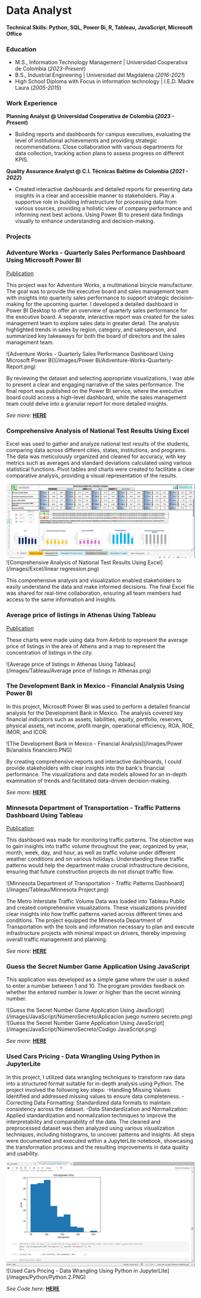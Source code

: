 # Data Analyst

#### Technical Skills: Python, SQL, Power Bi, R, Tableau, JavaScript, Microsoft Office

### Education
- M.S., Information Technology Management	| Universidad Cooperativa de Colombia (_2023-Present_)	 			        		
- B.S., Industrial Engineering | Universidad del Magdalena (_2016-2021_)
- High School Diploma with Focus in information technology | I.E.D. Madre Laura (_2005-2015_)

### Work Experience
**Planning Analyst @ Universidad Cooperativa de Colombia (_2023 - Present_)**
- Building reports and dashboards for campus executives, evaluating the level of institutional achievements and providing strategic recommendations. Close collaboration with various departments for data collection, tracking action plans to assess progress on different KPIS.

**Quality Assurance Analyst @ C.I. Técnicas Baltime de Colombia (_2021 - 2022_)**
- Created interactive dashboards and detailed reports for presenting data insights in a clear and accessible manner to stakeholders. Play a supportive role in building infrastructure for processing data from various sources, providing a holistic view of company performance and informing next best actions. Using Power BI to present data findings visually to enhance understanding and decision-making.

### Projects 

### Adventure Works - Quarterly Sales Performance Dashboard Using Microsoft Power BI

[Publication](https://app.powerbi.com/groups/me/reports/670cdae3-5544-4b39-85f2-ee44ae2eb6ac/ReportSection6eb9e839d2d78881aa25?language=en-US&experience=power-bi)

This project was for Adventure Works, a multinational bicycle manufacturer. The goal was to provide the executive board and sales management team with insights into quarterly sales performance to support strategic decision-making for the upcoming quarter.
I developed a detailed dashboard in Power BI Desktop to offer an overview of quarterly sales performance for the executive board. A separate, interactive report was created for the sales management team to explore sales data in greater detail. The analysis highlighted trends in sales by region, category, and salesperson, and summarized key takeaways for both the board of directors and the sales management team.

![Adventure Works - Quarterly Sales Performance Dashboard Using Microsoft Power BI](/images/Power Bi/Adventure-Works-Quarterly-Report.png)

By reviewing the dataset and selecting appropriate visualizations, I was able to present a clear and engaging narrative of the sales performance. The final report was published on the Power BI service, where the executive board could access a high-level dashboard, while the sales management team could delve into a granular report for more detailed insights. 

*See more:* **[HERE](https://github.com/TatianaPadillab/Data-Analyst-Portfolio/blob/main/images/Power%20Bi/Adventure-Works-Quarterly-Report.pdf)**<br />

### Comprehensive Analysis of National Test Results Using Excel

Excel was used to gather and analyze national test results of the students, comparing data across different cities, states, institutions, and programs. The data was meticulously organized and cleaned for accuracy, with key metrics such as averages and standard deviations calculated using various statistical functions. Pivot tables and charts were created to facilitate a clear comparative analysis, providing a visual representation of the results.

![Comprehensive Analysis of National Test Results Using Excel](/images/Excel/Excel.png)
![Comprehensive Analysis of National Test Results Using Excel](/images/Excel/linear regression.png)

This comprehensive analysis and visualization enabled stakeholders to easily understand the data and make informed decisions. The final Excel file was shared for real-time collaboration, ensuring all team members had access to the same information and insights.

### Average price of listings in Athenas Using Tableau

[Publication](https://public.tableau.com/app/profile/tatiana.padilla/viz/MyfirstchartinTableu/Dashboard1)

These charts were made using data from Airbnb to represent the average price of listings in the area of Athens and a map to represent the concentration of listings in the city.

![Average price of listings in Athenas Using Tableau](/images/Tableau/Average price of listings in Athenas.png)


### The Development Bank in Mexico - Financial Analysis Using Power BI

In this project, Microsoft Power BI was used to perform a detailed financial analysis for the Development Bank in Mexico. The analysis covered key financial indicators such as assets, liabilities, equity, portfolio, reserves, physical assets, net income, profit margin, operational efficiency, ROA, ROE, IMOR, and ICOR.

![The Development Bank in Mexico - Financial Analysis](/images/Power Bi/analisis financiero.PNG)

By creating comprehensive reports and interactive dashboards, I could provide stakeholders with clear insights into the bank's financial performance. The visualizations and data models allowed for an in-depth examination of trends and facilitated data-driven decision-making.

*See more:* **[HERE](https://github.com/TatianaPadillab/Data-Analyst-Portfolio/blob/main/images/Power%20Bi/Tatiana%20Padilla%20-%20Finantial%20analytics%20in%20Power%20Bi.pdf)**<br />

###  Minnesota Department of Transportation - Traffic Patterns Dashboard Using Tableau
[Publication](https://public.tableau.com/app/profile/tatiana.padilla/viz/MinnesotaDepartmentofTransportation_17169460487550/Dashboard1)

This dashboard was made for monitoring traffic patterns. The objective was to gain insights into traffic volume throughout the year, organized by year, month, week, day, and hour, as well as traffic volume under different weather conditions and on various holidays. Understanding these traffic patterns would help the department make crucial infrastructure decisions, ensuring that future construction projects do not disrupt traffic flow.

![Minnesota Department of Transportation - Traffic Patterns Dashboard](/images/Tableau/Minnesota Project.png)

The Metro Interstate Traffic Volume Data was loaded into Tableau Public and created comprehensive visualizations. These visualizations provided clear insights into how traffic patterns varied across different times and conditions. The project equipped the Minnesota Department of Transportation with the tools and information necessary to plan and execute infrastructure projects with minimal impact on drivers, thereby improving overall traffic management and planning.

*See more:* **[HERE](https://github.com/TatianaPadillab/Data-Analyst-Portfolio/blob/main/images/Tableau/Minnesota-traffic-volume-slide-presentation.pdf)**<br />

###  Guess the Secret Number Game Application Using JavaScript

This application was developed as a simple game where the user is asked to enter a number between 1 and 10. The program provides feedback on whether the entered number is lower or higher than the secret winning number.

![Guess the Secret Number Game Application Using JavaScript](/images/JavaScript/NúmeroSecreto/Aplicacion juego numero secreto.png)
![Guess the Secret Number Game Application Using JavaScript](/images/JavaScript/NúmeroSecreto/Codigo JavaScript.png)


*See more:* **[HERE](https://github.com/TatianaPadillab/Data-Analyst-Portfolio/tree/main/images/JavaScript/N%C3%BAmeroSecreto)**<br />

### Used Cars Pricing - Data Wrangling Using Python in JupyterLite

In this project, I utilized data wrangling techniques to transform raw data into a structured format suitable for in-depth analysis using Python. The project involved the following key steps:
-Handling Missing Values: Identified and addressed missing values to ensure data completeness.
-Correcting Data Formatting: Standardized data formats to maintain consistency across the dataset.
-Data Standardization and Normalization: Applied standardization and normalization techniques to improve the interpretability and comparability of the data.
The cleaned and preprocessed dataset was then analyzed using various visualization techniques, including histograms, to uncover patterns and insights. All steps were documented and executed within a JupyterLite notebook, showcasing the transformation process and the resulting improvements in data quality and usability.

![Used Cars Pricing - Data Wrangling Using Python in JupyterLite](/images/Python/Pythoncode.jpg)
![Used Cars Pricing - Data Wrangling Using Python in JupyterLite](/images/Python/Python 2.PNG)

*See Code here:* **[HERE](https://github.com/TatianaPadillab/Data-Analyst-Portfolio/blob/main/images/Tableau/Minnesota-traffic-volume-slide-presentation.pdf)**<br />

